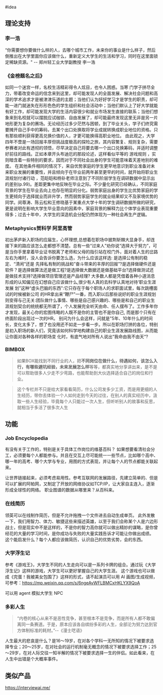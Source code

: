 #idea 
## 理论支持
### 李一浩

“你需要想你要做什么样的人，去哪个城市工作，未来你的事业是什么样子，然后倒推出在大学里面你应该做什么，重新定义大学生的生活和学习，同时在这里面锁定稀缺资源。" -- 郑州轻工业大学副教授 李一浩
### 《金榜题名之后》
如同一个迷宫一样，名校生活精彩得令人炫目，也令人困惑。当寒 门学子拼尽全力，带着改变命运的信念来到这里，却可能发现人的全面发展、解决社会问题和高深的学术追求才是被津津乐道的主题；当他们认为好好学习才是学生的职责，却可能一进门就迷失在形形色色的学生组织和社会活动中；当他们默认上了好大学就能有好工作，却可能发现大学的生活内容很少和就业市场发生直接的联系；当他们想象来到名校就可以摆脱应试枷锁、自由发展了，却可能最终发现这里无非是另一片地形更为复杂的赛场。无论经历过多少茫然与困顿，到了毕业关头，学子们终究需要摊开自己手中的筹码，去某个出口处换取将学业成就转换成职业地位的资格。只有那些顺利获得更高兑换价值的人，才更可能换得高职业地位。
由此观之，大学四年不啻是一场回报丰厚但挑战度极高的探险之旅，其内容繁复、规则复杂，需要参赛者对此有透彻的领悟，尽早决定自己将要去哪一个出口兑换筹码，并适时调整好前往的路线。正如本章开头布迪厄的那段论述，这样看似平等的 游戏规则 ，实则暗含着一些特别的要求，因而对于不同社会出身的学生可能意味着天差地别的难度。 在其他条件相同的情况下，来自优势家庭的学生更早地意识到职业准备对未来职业发展的重要性，并且倾向于在毕业前两年甚至更早的时间，就开始将职业生涯规划付诸行动 ，范皑皑和杨钋老师注意到了不同阶层学生在调研数据中显示出的差别(p.99)。差距更集中地反映在毕业之际。不少量化研究已经确认，不同家庭背景的学生在毕业去向上也存在明显的分化。弱势家庭出身的学生比优势家庭的学生更倾向于选择就业而非升学，然而弱势家庭学生的就业结果却又不及家境优势的同学。闵尊涛、陈云松和王修晓基于某重点大学十年的学生调研数据所做的研究，更是说明在影响大学生毕业意向的因素中，家庭背景的解释力比个体学业表现重要得多；过去十年中，大学生的深造机会分配仍然体现为一种社会再生产逻辑。
### Metaphysics贺科学 阿里高管
初出茅庐新入职场的应届生，心怀理想,总想着在职场中披荆斩棘大显身手，却连接下来的路应该怎么走都想不清楚。总有一些“过来人"劝你说“选择大于努力”，可是当你手里拿着毕业证书脱离了老师和父母的指引站在校门外，面对着人生的岔路左右为难时，没人会告诉你要怎么选，为什么应该这样选:
是选择公有制的稳定、“清闲”还是 先择私有制的挑战和”奋斗带来的丰厚的回报”?是选择做硬件还是软件？是选择做算法还是做工程?是选择做大数据还是做基础平台?选择做测试还是做技术支持?选择做项目管理还是产品经理?
大多数人都是凭借着各种小道消息形成的认知偏见在幻想自己应该做什么,很少有人真的去科学认真地对待‘职业生涯发展 划”这种“虚头巴脑的东西":它只存在于每个职场人的求职面试里，每次跳槽面试的时候被新公司 的HR拿出来“鞭尸”一番，而入职以后那些说好的职业生涯规划则变得与己无关:团队做什么事情、哪些是自己感兴趣的、哪些是和自己的职业生涯规划契合的统统都无所谓了，个人发展完全听天由命、任人摆布了。工作多年你才发现，最关心你的宏图伟略的人既不是你的主管也不是你自己, 而是那个只有在终面阶段出现过一次的HR。
别问为什么会这样，问就是"5年、10年什么的时间长，变化太多了，想了也没用还不如走一步看一步。所以在职场打拼的各位，特别是初入职场的新人们，究竟该如何科学地构建自己的职业生涯发展路线图，从而能让你面对各种各样的职场变 化时，有底气地对所有人说出“我命由我不由天“?
### BIMBOX
>如果BOX能找到不同行业的人，把**不同岗位在做什么，待遇如何，该怎么入行，有哪些避坑经验，未来发展怎么样**等等，都真实地分享讲出来，是不是可以帮助很多人少走不少弯路，也能帮助到大伙选择适合自己的岗位和行业。

>这个专栏并不只是给大家看看简历，什么公司发多少工资，而是用更细的人生经历，带你去体验一个人如何走到今天的过往，在别人的真实经历中，汲取一些人生经验，毕竟每个人只能过一次人生，但听听别人的故事和反思，就相当于多活了很多次人生

## 功能
### Job Encyclopedia
有没有关于工作的，特别是关于具体工作岗位的维基百科？
如果想要看清社会分工，必须要每个人都能参与。并且在交互上尽可能统一一些节点，比如哪个高中、哪一年的高考、哪个大学与专业，用图的方式表现，并让每个人的节点都能关联起来。

让世界链接起来，必须考虑易用性。参考互联网的发展路径，先建立简单的、但是可以扩展的阿帕网，又制定了开放的网络协议如TCP/IP，让大家自主连入，逐渐形成全球性的网络。
职业图谱的数据从哪里来？从百科来。
### 在线简历
领英可以在线制作简历，但是不允许拖拽一个文件进去自动生成单页。
此外发散一下，我们用智力、体力、敏捷这些来描述英雄，以至于我们会称某个人是六边形战士，但是现实中不是这样的，不是你的智力高你就可以做出精妙的谋略，是你曾经花的大量的学习时间，是你成功与失败的大量实践告诉才可能让你做出成绩。
这个能启发什么？每个人都应该做简历，认识自己的优势劣势，会的东西。
### 大学浮生记
参考《游戏王》，大学生不同的人生走向可以是一系列卡牌的组合。通过玩《大学浮生记》这样的游戏，大学生可以更好掌握自己的大学生涯。
这个游戏也可以做成《完蛋！我被美女包围了》这样的形式，请不起演员可以用 AI 画图/生成视频，可参考：https://mp.weixin.qq.com/s/6ngeAvWFLBMCxHKLYX9QoA

可以用 agent 模拟大学生 NPC
### 多彩人生
>“内卷的核心从来不是恶性竞争，甚至根本不是竞争，而是所有人都不敢偏离同一条赛道。于是，原本应该各自缤纷多彩的人生，全部沦为努力达到官方体制标准的耗材。”--《漫士呓语》

人生最大的悲哀是什么？是16～19岁，在对各个学科一无所知的情况下被要求选择专业；20～25岁，在对社会的运行机制毫无概念的情况下被要求选择工作；25～29岁，在对人际交往一知半解的情况下被要求选择一生的伴侣。如此看来，在人生中出错是个大概率事件。
## 类似产品
https://interviewai.me/